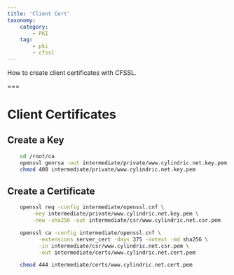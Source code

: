 ```yaml
---
title: 'Client Cert'
taxonomy:
    category:
        - PKI
    tag:
        - pki
        - cfssl
---
```


How to create client certificates with CFSSL.

===

# Client Certificates

## Create a Key

```sh
    cd /root/ca
    openssl genrsa -out intermediate/private/www.cylindric.net.key.pem 2048
    chmod 400 intermediate/private/www.cylindric.net.key.pem
```

## Create a Certificate

```sh
    openssl req -config intermediate/openssl.cnf \
        -key intermediate/private/www.cylindric.net.key.pem \
        -new -sha256 -out intermediate/csr/www.cylindric.net.csr.pem

    openssl ca -config intermediate/openssl.cnf \
          -extensions server_cert -days 375 -notext -md sha256 \
          -in intermediate/csr/www.cylindric.net.csr.pem \
          -out intermediate/certs/www.cylindric.net.cert.pem

    chmod 444 intermediate/certs/www.cylindric.net.cert.pem
```
